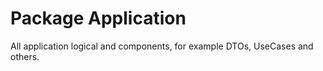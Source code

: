 # Package Application
All application logical and components, for example DTOs, UseCases and others.